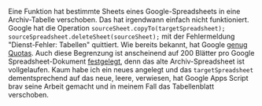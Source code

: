 Eine Funktion hat bestimmte Sheets eines Google-Spreadsheets in eine Archiv-Tabelle verschoben. Das hat irgendwann einfach nicht funktioniert. Google hat die Operation `sourceSheet.copyTo(targetSpreadsheet); sourceSpreadsheet.deleteSheet(sourceSheet);` mit der Fehlermeldung "Dienst-Fehler: Tabellen" quittiert. Wie bereits bekannt, hat Google [genug Quotas](https://developers.google.com/apps-script/guides/services/quotas). Auch diese Begrenzung ist anscheinend auf 200 Blätter pro Google Spreadsheet-Dokument [festgelegt](https://productforums.google.com/forum/#!topic/docs/RmyW_jPJwxI), denn das alte Archiv-Spreadsheet ist vollgelaufen. Kaum habe ich ein neues angelegt und das `targetSpreadsheet` dementsprechend auf das neue, leere, verwiesen, hat Google Apps Script brav seine Arbeit gemacht und in meinem Fall das Tabellenblatt verschoben. 

